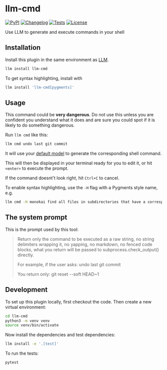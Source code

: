 # llm-cmd

[![PyPI](https://img.shields.io/pypi/v/llm-cmd.svg)](https://pypi.org/project/llm-cmd/)
[![Changelog](https://img.shields.io/github/v/release/simonw/llm-cmd?include_prereleases&label=changelog)](https://github.com/simonw/llm-cmd/releases)
[![Tests](https://github.com/simonw/llm-cmd/actions/workflows/test.yml/badge.svg)](https://github.com/simonw/llm-cmd/actions/workflows/test.yml)
[![License](https://img.shields.io/badge/license-Apache%202.0-blue.svg)](https://github.com/simonw/llm-cmd/blob/main/LICENSE)

Use LLM to generate and execute commands in your shell

## Installation

Install this plugin in the same environment as [LLM](https://llm.datasette.io/).
```bash
llm install llm-cmd
```

To get syntax highlighting, install with
```bash
llm install 'llm-cmd[pygments]'
```

## Usage

This command could be **very dangerous**. Do not use this unless you are confident you understand what it does and are sure you could spot if it is likely to do something dangerous.

Run `llm cmd` like this:

```bash
llm cmd undo last git commit
```
It will use your [default model](https://llm.datasette.io/en/stable/setup.html#setting-a-custom-default-model) to generate the corresponding shell command.

This will then be displayed in your terminal ready for you to edit it, or hit `<enter>` to execute the prompt.

If the command doesnt't look right, hit `Ctrl+C` to cancel.

To enable syntax highlighting, use the `-H` flag with a Pygments style name, e.g.

```bash
llm cmd -H monokai find all files in subdirectories that have a corresponding tilde backup
```

## The system prompt

This is the prompt used by this tool:

> Return only the command to be executed as a raw string, no string delimiters
wrapping it, no yapping, no markdown, no fenced code blocks, what you return
will be passed to subprocess.check_output() directly.
>
> For example, if the user asks: undo last git commit
>
> You return only: git reset --soft HEAD~1

## Development

To set up this plugin locally, first checkout the code. Then create a new virtual environment:
```bash
cd llm-cmd
python3 -m venv venv
source venv/bin/activate
```
Now install the dependencies and test dependencies:
```bash
llm install -e '.[test]'
```
To run the tests:
```bash
pytest
```
